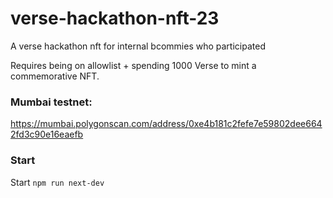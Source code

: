 # verse-hackathon-nft-23
A verse hackathon nft for internal bcommies who participated

Requires being on allowlist + spending 1000 Verse to mint a commemorative NFT.

### Mumbai testnet: 
https://mumbai.polygonscan.com/address/0xe4b181c2fefe7e59802dee6642fd3c90e16eaefb

### Start

Start `npm run next-dev`